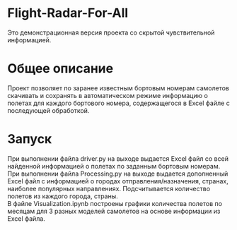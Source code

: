 # Flight-Radar-For-All
Это демонстрационная версия проекта со скрытой чувствительной информацией.
# Общее описание
Проект позволяет по заранее известным бортовым номерам самолетов скачивать и сохранять в автоматическом режиме
информацию о полетах для каждого бортового номера, содержащегося в Excel файле c последующей обработкой.
# Запуск 
При выполнении файла driver.py на выходе выдается Excel файл со всей найденной информацией о полетах по заданным бортовым номерам.<br/>
При выполнении файла Processing.py на выходе выдается дополненный Excel файл c информацией о городах отправления/назначения, странах, наиболее популярных направлениях.
Подсчитывается количество полетов из каждого города, страны.<br/>
В файле Visualization.ipynb построены графики количества полетов по месяцам для 3 разных моделей самолетов на основе информации из Excel файла.
